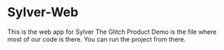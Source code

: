 # Sylver-Web
This is the web app for Sylver
The Glitch Product Demo is the file where most of our code is there. You can run the project from there.

